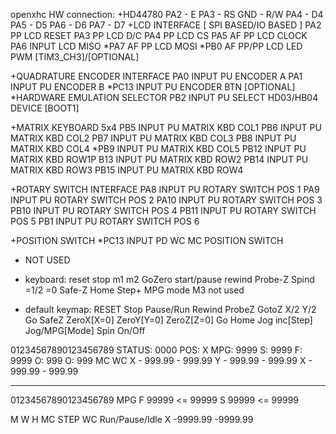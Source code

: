 openxhc HW connection: 
+HD44780
  PA2 - E
  PA3 - RS
  GND - R/W
  PA4 - D4
  PA5 - D5
  PA6 - D6
  PA7 - D7
+LCD INTERFACE [ SPI BASED/IO BASED ]
	PA2 PP LCD RESET
	PA3 PP LCD D/C
	PA4 PP LCD CS
	PA5 AF PP LCD CLOCK
	PA6 INPUT LCD MISO
	*PA7 AF PP LCD MOSI
	*PB0 AF PP/PP LCD LED PWM [TIM3_CH3]/[OPTIONAL]

+QUADRATURE ENCODER INTERFACE
	PA0 INPUT PU ENCODER A
	PA1 INPUT PU ENCODER B
	*PC13 INPUT PU ENCODER BTN [OPTIONAL]
	*HARDWARE EMULATION SELECTOR
	PB2 INPUT PU SELECT HD03/HB04 DEVICE [BOOT1]

+MATRIX KEYBOARD 5x4
	PB5 INPUT PU MATRIX KBD COL1
	PB6 INPUT PU MATRIX KBD COL2
	PB7 INPUT PU MATRIX KBD COL3
	PB8 INPUT PU MATRIX KBD COL4
	*PB9 INPUT PU MATRIX KBD COL5
	PB12 INPUT PU MATRIX KBD ROW1P
	B13 INPUT PU MATRIX KBD ROW2
	PB14 INPUT PU MATRIX KBD ROW3
	PB15 INPUT PU MATRIX KBD ROW4

+ROTARY SWITCH INTERFACE
	PA8 INPUT PU ROTARY SWITCH POS 1
	PA9 INPUT PU ROTARY SWITCH POS 2
	PA10 INPUT PU ROTARY SWITCH POS 3
	PB10 INPUT PU ROTARY SWITCH POS 4
	PB11 INPUT PU ROTARY SWITCH POS 5
	PB1 INPUT PU ROTARY SWITCH POS 6

+POSITION SWITCH
	*PC13 INPUT PD WC MC POSITION SWITCH
* NOT USED

- keyboard:
  reset   stop         m1      m2
  GoZero start/pause rewind Probe-Z
  Spind  =1/2        =0     Safe-Z
  Home   Step+     MPG mode M3
  not used

- default keymap:
	RESET
	Stop           Pause/Run     Rewind       ProbeZ
	GotoZ          X/2           Y/2          Go SafeZ
	ZeroX[X=0]     ZeroY[Y=0]    ZeroZ[Z=0]   Go Home
	Jog inc[Step]  Jog/MPG[Mode] Spin On/Off


01234567890123456789
STATUS: 0000
POS: X    MPG: 9999
S: 9999  F: 9999
O:  999  O:  999
     MC       WC
X - 999.99 - 999.99
Y - 999.99 - 999.99
X - 999.99 - 999.99
__________________
01234567890123456789
        MPG
F 99999 <= 99999
S 99999 <= 99999

M W H MC STEP WC Run/Pause/Idle
X -9999.99 -9999.99


